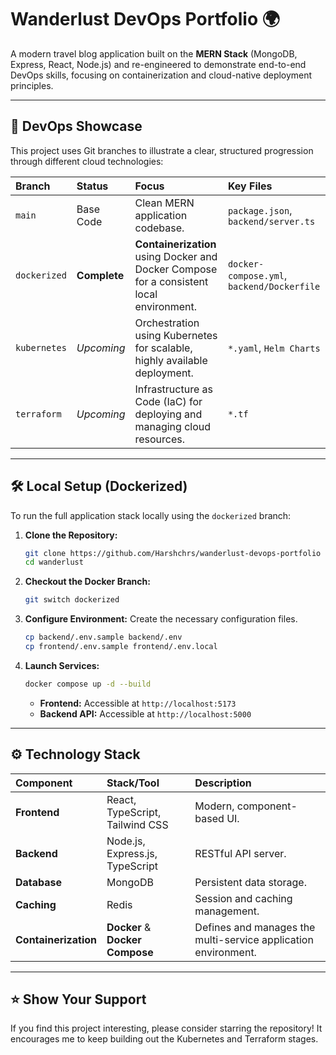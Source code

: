 # Wanderlust DevOps Portfolio 🌍

A modern travel blog application built on the **MERN Stack** (MongoDB, Express, React, Node.js) and re-engineered to demonstrate end-to-end DevOps skills, focusing on containerization and cloud-native deployment principles.

---

## 🚀 DevOps Showcase

This project uses Git branches to illustrate a clear, structured progression through different cloud technologies:

| Branch | Status | Focus | Key Files |
| :--- | :--- | :--- | :--- |
| `main` | Base Code | Clean MERN application codebase. | `package.json`, `backend/server.ts` |
| `dockerized` | **Complete** | **Containerization** using Docker and Docker Compose for a consistent local environment. | `docker-compose.yml`, `backend/Dockerfile` |
| `kubernetes` | *Upcoming* | Orchestration using Kubernetes for scalable, highly available deployment. | `*.yaml`, `Helm Charts` |
| `terraform` | *Upcoming* | Infrastructure as Code (IaC) for deploying and managing cloud resources. | `*.tf` |

---

## 🛠️ Local Setup (Dockerized)

To run the full application stack locally using the `dockerized` branch:

1.  **Clone the Repository:**
    ```bash
    git clone https://github.com/Harshchrs/wanderlust-devops-portfolio
    cd wanderlust
    ```
2.  **Checkout the Docker Branch:**
    ```bash
    git switch dockerized
    ```
3.  **Configure Environment:** Create the necessary configuration files.
    ```bash
    cp backend/.env.sample backend/.env
    cp frontend/.env.sample frontend/.env.local
    ```
4.  **Launch Services:**
    ```bash
    docker compose up -d --build
    ```
    * **Frontend:** Accessible at `http://localhost:5173`
    * **Backend API:** Accessible at `http://localhost:5000`

---

## ⚙️ Technology Stack

| Component | Stack/Tool | Description |
| :--- | :--- | :--- |
| **Frontend** | React, TypeScript, Tailwind CSS | Modern, component-based UI. |
| **Backend** | Node.js, Express.js, TypeScript | RESTful API server. |
| **Database** | MongoDB | Persistent data storage. |
| **Caching** | Redis | Session and caching management. |
| **Containerization** | **Docker** & **Docker Compose** | Defines and manages the multi-service application environment. |

---

## ⭐️ Show Your Support

If you find this project interesting, please consider starring the repository! It encourages me to keep building out the Kubernetes and Terraform stages.
